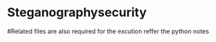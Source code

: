 # Steganographysecurity
#Related files are also required for the excution 
reffer the python notes 
